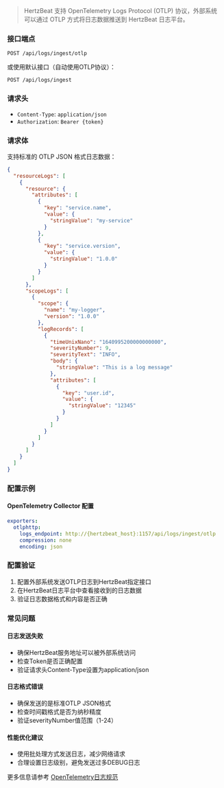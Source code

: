 > HertzBeat 支持 OpenTelemetry Logs Protocol (OTLP) 协议，外部系统可以通过 OTLP 方式将日志数据推送到 HertzBeat 日志平台。

### 接口端点

`POST /api/logs/ingest/otlp`

或使用默认接口（自动使用OTLP协议）：

`POST /api/logs/ingest`

### 请求头

- `Content-Type`: `application/json`
- `Authorization`: `Bearer {token}`

### 请求体

支持标准的 OTLP JSON 格式日志数据：

```json
{
  "resourceLogs": [
    {
      "resource": {
        "attributes": [
          {
            "key": "service.name",
            "value": {
              "stringValue": "my-service"
            }
          },
          {
            "key": "service.version", 
            "value": {
              "stringValue": "1.0.0"
            }
          }
        ]
      },
      "scopeLogs": [
        {
          "scope": {
            "name": "my-logger",
            "version": "1.0.0"
          },
          "logRecords": [
            {
              "timeUnixNano": "1640995200000000000",
              "severityNumber": 9,
              "severityText": "INFO",
              "body": {
                "stringValue": "This is a log message"
              },
              "attributes": [
                {
                  "key": "user.id",
                  "value": {
                    "stringValue": "12345"
                  }
                }
              ]
            }
          ]
        }
      ]
    }
  ]
}
```

### 配置示例

#### OpenTelemetry Collector 配置

```yaml
exporters:
  otlphttp:
    logs_endpoint: http://{hertzbeat_host}:1157/api/logs/ingest/otlp
    compression: none
    encoding: json
```

### 配置验证

1. 配置外部系统发送OTLP日志到HertzBeat指定接口
2. 在HertzBeat日志平台中查看接收到的日志数据
3. 验证日志数据格式和内容是否正确

### 常见问题

#### 日志发送失败
- 确保HertzBeat服务地址可以被外部系统访问
- 检查Token是否正确配置
- 验证请求头Content-Type设置为application/json

#### 日志格式错误
- 确保发送的是标准OTLP JSON格式
- 检查时间戳格式是否为纳秒精度
- 验证severityNumber值范围（1-24）

#### 性能优化建议
- 使用批处理方式发送日志，减少网络请求
- 合理设置日志级别，避免发送过多DEBUG日志

更多信息请参考 [OpenTelemetry日志规范](https://opentelemetry.io/docs/specs/otel/logs/)